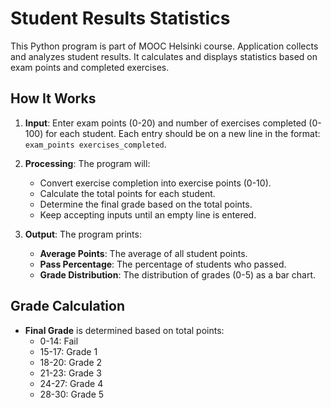 # Student Results Statistics

This Python program is part of MOOC Helsinki course. Application collects and analyzes student results. It calculates and displays statistics based on exam points and completed exercises.

## How It Works

1. **Input**: Enter exam points (0-20) and number of exercises completed (0-100) for each student. Each entry should be on a new line in the format: `exam_points exercises_completed`.

2. **Processing**: The program will:
   - Convert exercise completion into exercise points (0-10).
   - Calculate the total points for each student.
   - Determine the final grade based on the total points.
   - Keep accepting inputs until an empty line is entered.

3. **Output**: The program prints:
   - **Average Points**: The average of all student points.
   - **Pass Percentage**: The percentage of students who passed.
   - **Grade Distribution**: The distribution of grades (0-5) as a bar chart.

## Grade Calculation

- **Final Grade** is determined based on total points:
  - 0-14: Fail
  - 15-17: Grade 1
  - 18-20: Grade 2
  - 21-23: Grade 3
  - 24-27: Grade 4
  - 28-30: Grade 5